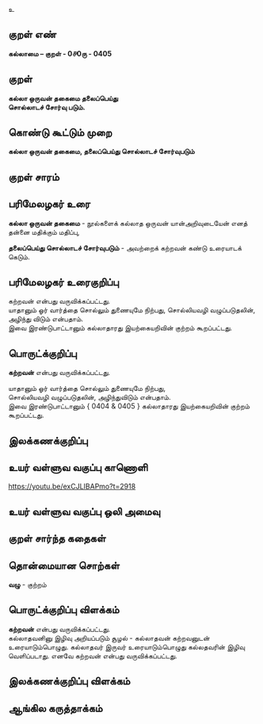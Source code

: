 உ

## குறள் எண் 

**கல்லாமை – குறள் - 0௪0ரு - 0405**  

## குறள் 

**கல்லா ஒருவன் தகைமை தலைப்பெய்து  
சொல்லாடச் சோர்வு படும்.**

## கொண்டு கூட்டும் முறை

**கல்லா ஒருவன் தகைமை, தலைப்பெய்து சொல்லாடச் சோர்வுபடும்**

## குறள் சாரம் 


## பரிமேலழகர் உரை

**கல்லா ஒருவன் தகைமை** - நூல்களைக் கல்லாத ஒருவன் யான்அறிவுடையேன் எனத் தன்னை மதிக்கும் மதிப்பு,  

**தலைப்பெய்து சொல்லாடச் சோர்வுபடும்** - அவற்றைக் கற்றவன் கண்டு உரையாடக் கெடும். 

## பரிமேலழகர் உரைகுறிப்பு   

கற்றவன் என்பது வருவிக்கப்பட்டது.  
யாதானும் ஓர் வார்த்தை சொல்லும் துணையுமே நிற்பது, சொல்லியவழி வழுப்படுதலின், அழிந்து விடும் என்பதாம்.  
இவை இரண்டுபாட்டானும் கல்லாதாரது இயற்கையறிவின் குற்றம் கூறப்பட்டது.    

## பொருட்க்குறிப்பு 

**கற்றவன்** என்பது வருவிக்கப்பட்டது.  

யாதானும் ஓர் வார்த்தை சொல்லும் துணையுமே நிற்பது,  
சொல்லியவழி வழுப்படுதலின், அழிந்துவிடும் என்பதாம்.  
இவை இரண்டுபாட்டானும் { 0404 & 0405 } கல்லாதாரது இயற்கையறிவின் குற்றம் கூறப்பட்டது.    

## இலக்கணக்குறிப்பு  


## உயர் வள்ளுவ வகுப்பு காணொளி

https://youtu.be/exCJLIBAPmo?t=2918

## உயர் வள்ளுவ வகுப்பு ஒலி அமைவு 

 
## குறள் சார்ந்த கதைகள் 


## தொன்மையான சொற்கள்  

**வழு** - குற்றம் 

## பொருட்க்குறிப்பு விளக்கம்

**கற்றவன்** என்பது வருவிக்கப்பட்டது.  
கல்லாதவனினு இழிவு அறியப்படும் சூழல் - கல்லாதவன் கற்றவனுடன் உரையாடும்பொழுது. கல்லாதவர் இருவர் உரையாடும்பொழுது கல்லதவரின் இழிவு வெளிப்படாது. எனவே கற்றவன் என்பது வருவிக்கப்பட்டது. 

## இலக்கணக்குறிப்பு விளக்கம்


## ஆங்கில கருத்தாக்கம் 


